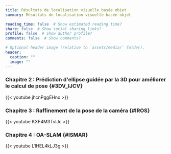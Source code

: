 ```yaml
---
title: Résultats de localisation visuelle basée objet
summary: Résultats de localisation visuelle basée objet

reading_time: false  # Show estimated reading time?
share: false  # Show social sharing links?
profile: false  # Show author profile?
comments: false  # Show comments?

# Optional header image (relative to `assets/media/` folder).
header:
  caption: ""
  image: ""
---
```

### Chapitre 2 : Prédiction d'ellipse guidée par la 3D pour améliorer le calcul de pose {#3DV_IJCV}

{{< youtube jhcnPggEHno >}}



### Chapitre 3 : Raffinement de la pose de la caméra {#IROS}

{{< youtube KXF4M3TvlJc >}}



### Chapitre 4 : OA-SLAM  {#ISMAR}

{{< youtube L1HEL4kLJ3g >}}
